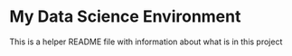 # My Data Science Environment

This is a helper README file with information about what is in this project
